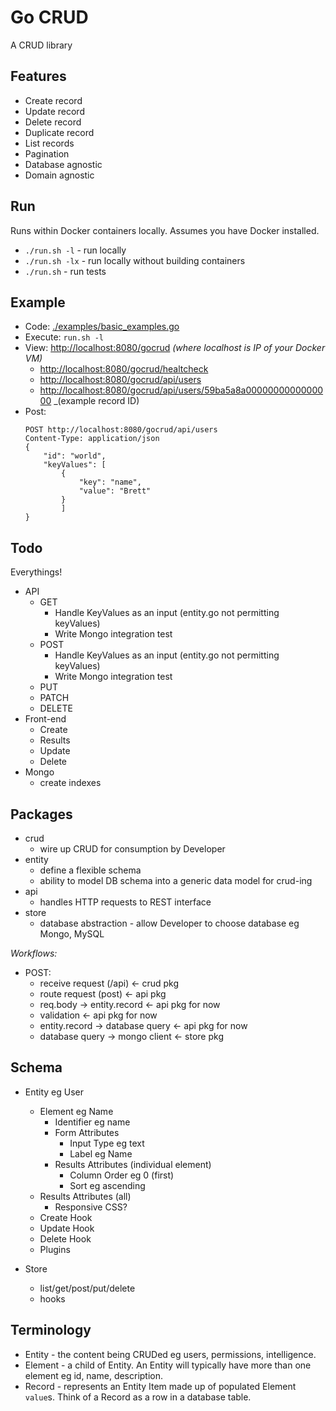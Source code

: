 # Go CRUD

A CRUD library

## Features

- Create record
- Update record
- Delete record
- Duplicate record
- List records
- Pagination
- Database agnostic
- Domain agnostic


## Run

Runs within Docker containers locally.  Assumes you have Docker installed.

* `./run.sh -l` - run locally
* `./run.sh -lx` - run locally without building containers
* `./run.sh` - run tests


## Example

* Code: [./examples/basic_examples.go](./examples/basic_examples.go)
* Execute: `run.sh -l`
* View: [http://localhost:8080/gocrud](http://localhost:8080/gocrud)  _(where localhost is IP of your Docker VM)_
    * [http://localhost:8080/gocrud/healtcheck](http://localhost:8080/gocrud/healthcheck)
    * [http://localhost:8080/gocrud/api/users](http://localhost:8080/gocrud/api/users)
    * [http://localhost:8080/gocrud/api/users/59ba5a8a0000000000000000](http://localhost:8080/gocrud/api/users/59ba5a8a0000000000000000) _(example record ID)
* Post:
    ```
    POST http://localhost:8080/gocrud/api/users
    Content-Type: application/json
    {
    	"id": "world",
    	"keyValues": [
    		{
    			"key": "name",
    			"value": "Brett"
    		}
    		]
    }
    ```

## Todo

Everythings!

* API
    * GET
        * Handle KeyValues as an input (entity.go not permitting keyValues)
        * Write Mongo integration test
    * POST
        * Handle KeyValues as an input (entity.go not permitting keyValues)
        * Write Mongo integration test
    * PUT
    * PATCH
    * DELETE
* Front-end
    * Create
    * Results
    * Update
    * Delete
* Mongo
    * create indexes

## Packages

* crud
    * wire up CRUD for consumption by Developer
* entity
    * define a flexible schema
    * ability to model DB schema into a generic data model for crud-ing
* api
    * handles HTTP requests to REST interface
* store
    * database abstraction - allow Developer to choose database eg Mongo, MySQL
    
*Workflows:*

* POST:
    * receive request (/api) <- crud pkg
    * route request (post) <- api pkg 
    * req.body -> entity.record <- api pkg for now
    * validation <- api pkg for now
    * entity.record -> database query <- api pkg for now
    * database query -> mongo client <- store pkg
    



## Schema

- Entity eg User
    - Element eg Name
        - Identifier eg name
        - Form Attributes
            - Input Type eg text
            - Label eg Name
        - Results Attributes (individual element)
            - Column Order eg 0 (first)
            - Sort eg ascending
    - Results Attributes (all)
        - Responsive CSS?
    - Create Hook
    - Update Hook
    - Delete Hook
    - Plugins
    
- Store
    - list/get/post/put/delete
    - hooks


## Terminology

* Entity - the content being CRUDed eg users, permissions, intelligence.
* Element - a child of Entity.  An Entity will typically have more than one element eg id, name, description.
* Record - represents an Entity Item made up of populated Element `value`s. Think of a Record as a row in a database table.